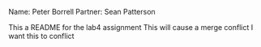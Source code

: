 Name: Peter Borrell
Partner: Sean Patterson

This a README for the lab4 assignment
This will cause a merge conflict
I want this to conflict
